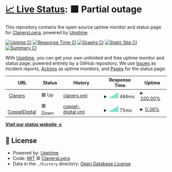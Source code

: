 # [📈 Live Status](https://ClanersLoera.github.io/monit): <!--live status--> **🟧 Partial outage**

This repository contains the open-source uptime monitor and status page for [ClanersLoera](https://ClanersLoera.github.io/monit), powered by [Upptime](https://github.com/upptime/upptime).

[![Uptime CI](https://github.com/ClanersLoera/monit/workflows/Uptime%20CI/badge.svg)](https://github.com/ClanersLoera/monit/actions?query=workflow%3A%22Uptime+CI%22)
[![Response Time CI](https://github.com/ClanersLoera/monit/workflows/Response%20Time%20CI/badge.svg)](https://github.com/ClanersLoera/monit/actions?query=workflow%3A%22Response+Time+CI%22)
[![Graphs CI](https://github.com/ClanersLoera/monit/workflows/Graphs%20CI/badge.svg)](https://github.com/ClanersLoera/monit/actions?query=workflow%3A%22Graphs+CI%22)
[![Static Site CI](https://github.com/ClanersLoera/monit/workflows/Static%20Site%20CI/badge.svg)](https://github.com/ClanersLoera/monit/actions?query=workflow%3A%22Static+Site+CI%22)
[![Summary CI](https://github.com/ClanersLoera/monit/workflows/Summary%20CI/badge.svg)](https://github.com/ClanersLoera/monit/actions?query=workflow%3A%22Summary+CI%22)

With [Upptime](https://upptime.js.org), you can get your own unlimited and free uptime monitor and status page, powered entirely by a GitHub repository. We use [Issues](https://github.com/ClanersLoera/monit/issues) as incident reports, [Actions](https://github.com/ClanersLoera/monit/actions) as uptime monitors, and [Pages](https://ClanersLoera.github.io/monit) for the status page.

<!--start: status pages-->
<!-- This summary is generated by Upptime (https://github.com/upptime/upptime) -->
<!-- Do not edit this manually, your changes will be overwritten -->
<!-- prettier-ignore -->
| URL | Status | History | Response Time | Uptime |
| --- | ------ | ------- | ------------- | ------ |
| <img alt="" src="https://favicons.githubusercontent.com/www.claners.com" height="13"> [Claners](https://www.claners.com) | 🟩 Up | [claners.yml](https://github.com/ClanersLoera/monit/commits/HEAD/history/claners.yml) | <details><summary><img alt="Response time graph" src="./graphs/claners/response-time-week.png" height="20"> 486ms</summary><br><a href="https://https://clanersloera.github.io/monit//history/claners"><img alt="Response time 486" src="https://img.shields.io/endpoint?url=https%3A%2F%2Fraw.githubusercontent.com%2FClanersLoera%2Fmonit%2FHEAD%2Fapi%2Fclaners%2Fresponse-time.json"></a><br><a href="https://https://clanersloera.github.io/monit//history/claners"><img alt="24-hour response time 486" src="https://img.shields.io/endpoint?url=https%3A%2F%2Fraw.githubusercontent.com%2FClanersLoera%2Fmonit%2FHEAD%2Fapi%2Fclaners%2Fresponse-time-day.json"></a><br><a href="https://https://clanersloera.github.io/monit//history/claners"><img alt="7-day response time 486" src="https://img.shields.io/endpoint?url=https%3A%2F%2Fraw.githubusercontent.com%2FClanersLoera%2Fmonit%2FHEAD%2Fapi%2Fclaners%2Fresponse-time-week.json"></a><br><a href="https://https://clanersloera.github.io/monit//history/claners"><img alt="30-day response time 486" src="https://img.shields.io/endpoint?url=https%3A%2F%2Fraw.githubusercontent.com%2FClanersLoera%2Fmonit%2FHEAD%2Fapi%2Fclaners%2Fresponse-time-month.json"></a><br><a href="https://https://clanersloera.github.io/monit//history/claners"><img alt="1-year response time 486" src="https://img.shields.io/endpoint?url=https%3A%2F%2Fraw.githubusercontent.com%2FClanersLoera%2Fmonit%2FHEAD%2Fapi%2Fclaners%2Fresponse-time-year.json"></a></details> | <details><summary><a href="https://https://clanersloera.github.io/monit//history/claners">100.00%</a></summary><a href="https://https://clanersloera.github.io/monit//history/claners"><img alt="All-time uptime 100.00%" src="https://img.shields.io/endpoint?url=https%3A%2F%2Fraw.githubusercontent.com%2FClanersLoera%2Fmonit%2FHEAD%2Fapi%2Fclaners%2Fuptime.json"></a><br><a href="https://https://clanersloera.github.io/monit//history/claners"><img alt="24-hour uptime 100.00%" src="https://img.shields.io/endpoint?url=https%3A%2F%2Fraw.githubusercontent.com%2FClanersLoera%2Fmonit%2FHEAD%2Fapi%2Fclaners%2Fuptime-day.json"></a><br><a href="https://https://clanersloera.github.io/monit//history/claners"><img alt="7-day uptime 100.00%" src="https://img.shields.io/endpoint?url=https%3A%2F%2Fraw.githubusercontent.com%2FClanersLoera%2Fmonit%2FHEAD%2Fapi%2Fclaners%2Fuptime-week.json"></a><br><a href="https://https://clanersloera.github.io/monit//history/claners"><img alt="30-day uptime 100.00%" src="https://img.shields.io/endpoint?url=https%3A%2F%2Fraw.githubusercontent.com%2FClanersLoera%2Fmonit%2FHEAD%2Fapi%2Fclaners%2Fuptime-month.json"></a><br><a href="https://https://clanersloera.github.io/monit//history/claners"><img alt="1-year uptime 100.00%" src="https://img.shields.io/endpoint?url=https%3A%2F%2Fraw.githubusercontent.com%2FClanersLoera%2Fmonit%2FHEAD%2Fapi%2Fclaners%2Fuptime-year.json"></a></details>
| <img alt="" src="https://favicons.githubusercontent.com/www.coppeldigital.com" height="13"> [CoppelDigital](https://www.coppeldigital.com) | 🟥 Down | [coppel-digital.yml](https://github.com/ClanersLoera/monit/commits/HEAD/history/coppel-digital.yml) | <details><summary><img alt="Response time graph" src="./graphs/coppel-digital/response-time-week.png" height="20"> 75ms</summary><br><a href="https://https://clanersloera.github.io/monit//history/coppel-digital"><img alt="Response time 75" src="https://img.shields.io/endpoint?url=https%3A%2F%2Fraw.githubusercontent.com%2FClanersLoera%2Fmonit%2FHEAD%2Fapi%2Fcoppel-digital%2Fresponse-time.json"></a><br><a href="https://https://clanersloera.github.io/monit//history/coppel-digital"><img alt="24-hour response time 75" src="https://img.shields.io/endpoint?url=https%3A%2F%2Fraw.githubusercontent.com%2FClanersLoera%2Fmonit%2FHEAD%2Fapi%2Fcoppel-digital%2Fresponse-time-day.json"></a><br><a href="https://https://clanersloera.github.io/monit//history/coppel-digital"><img alt="7-day response time 75" src="https://img.shields.io/endpoint?url=https%3A%2F%2Fraw.githubusercontent.com%2FClanersLoera%2Fmonit%2FHEAD%2Fapi%2Fcoppel-digital%2Fresponse-time-week.json"></a><br><a href="https://https://clanersloera.github.io/monit//history/coppel-digital"><img alt="30-day response time 75" src="https://img.shields.io/endpoint?url=https%3A%2F%2Fraw.githubusercontent.com%2FClanersLoera%2Fmonit%2FHEAD%2Fapi%2Fcoppel-digital%2Fresponse-time-month.json"></a><br><a href="https://https://clanersloera.github.io/monit//history/coppel-digital"><img alt="1-year response time 75" src="https://img.shields.io/endpoint?url=https%3A%2F%2Fraw.githubusercontent.com%2FClanersLoera%2Fmonit%2FHEAD%2Fapi%2Fcoppel-digital%2Fresponse-time-year.json"></a></details> | <details><summary><a href="https://https://clanersloera.github.io/monit//history/coppel-digital">0.36%</a></summary><a href="https://https://clanersloera.github.io/monit//history/coppel-digital"><img alt="All-time uptime 0.36%" src="https://img.shields.io/endpoint?url=https%3A%2F%2Fraw.githubusercontent.com%2FClanersLoera%2Fmonit%2FHEAD%2Fapi%2Fcoppel-digital%2Fuptime.json"></a><br><a href="https://https://clanersloera.github.io/monit//history/coppel-digital"><img alt="24-hour uptime 0.36%" src="https://img.shields.io/endpoint?url=https%3A%2F%2Fraw.githubusercontent.com%2FClanersLoera%2Fmonit%2FHEAD%2Fapi%2Fcoppel-digital%2Fuptime-day.json"></a><br><a href="https://https://clanersloera.github.io/monit//history/coppel-digital"><img alt="7-day uptime 0.36%" src="https://img.shields.io/endpoint?url=https%3A%2F%2Fraw.githubusercontent.com%2FClanersLoera%2Fmonit%2FHEAD%2Fapi%2Fcoppel-digital%2Fuptime-week.json"></a><br><a href="https://https://clanersloera.github.io/monit//history/coppel-digital"><img alt="30-day uptime 0.36%" src="https://img.shields.io/endpoint?url=https%3A%2F%2Fraw.githubusercontent.com%2FClanersLoera%2Fmonit%2FHEAD%2Fapi%2Fcoppel-digital%2Fuptime-month.json"></a><br><a href="https://https://clanersloera.github.io/monit//history/coppel-digital"><img alt="1-year uptime 0.36%" src="https://img.shields.io/endpoint?url=https%3A%2F%2Fraw.githubusercontent.com%2FClanersLoera%2Fmonit%2FHEAD%2Fapi%2Fcoppel-digital%2Fuptime-year.json"></a></details>

<!--end: status pages-->

[**Visit our status website →**](https://ClanersLoera.github.io/monit)

## 📄 License

- Powered by: [Upptime](https://github.com/upptime/upptime)
- Code: [MIT](./LICENSE) © [ClanersLoera](https://ClanersLoera.github.io/monit)
- Data in the `./history` directory: [Open Database License](https://opendatacommons.org/licenses/odbl/1-0/)
